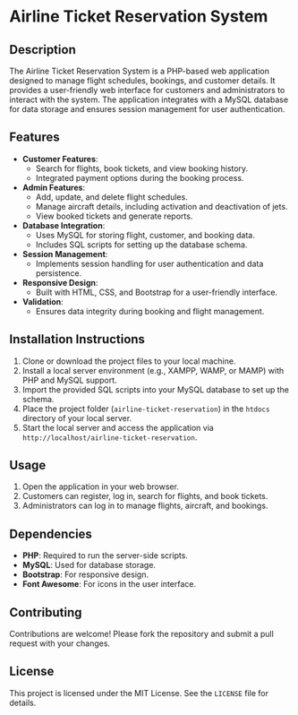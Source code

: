 # Airline Ticket Reservation System

## Description
The Airline Ticket Reservation System is a PHP-based web application designed to manage flight schedules, bookings, and customer details. It provides a user-friendly web interface for customers and administrators to interact with the system. The application integrates with a MySQL database for data storage and ensures session management for user authentication.

## Features
- **Customer Features**:
  - Search for flights, book tickets, and view booking history.
  - Integrated payment options during the booking process.
- **Admin Features**:
  - Add, update, and delete flight schedules.
  - Manage aircraft details, including activation and deactivation of jets.
  - View booked tickets and generate reports.
- **Database Integration**:
  - Uses MySQL for storing flight, customer, and booking data.
  - Includes SQL scripts for setting up the database schema.
- **Session Management**:
  - Implements session handling for user authentication and data persistence.
- **Responsive Design**:
  - Built with HTML, CSS, and Bootstrap for a user-friendly interface.
- **Validation**:
  - Ensures data integrity during booking and flight management.

## Installation Instructions
1. Clone or download the project files to your local machine.
2. Install a local server environment (e.g., XAMPP, WAMP, or MAMP) with PHP and MySQL support.
3. Import the provided SQL scripts into your MySQL database to set up the schema.
4. Place the project folder (`airline-ticket-reservation`) in the `htdocs` directory of your local server.
5. Start the local server and access the application via `http://localhost/airline-ticket-reservation`.

## Usage
1. Open the application in your web browser.
2. Customers can register, log in, search for flights, and book tickets.
3. Administrators can log in to manage flights, aircraft, and bookings.

## Dependencies
- **PHP**: Required to run the server-side scripts.
- **MySQL**: Used for database storage.
- **Bootstrap**: For responsive design.
- **Font Awesome**: For icons in the user interface.

## Contributing
Contributions are welcome! Please fork the repository and submit a pull request with your changes.

## License
This project is licensed under the MIT License. See the `LICENSE` file for details.


